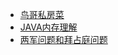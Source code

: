 * [鸟哥私房菜](http://cn.linux.vbird.org/linux_server/0330nfs.php)
* [JAVA内存理解](https://my.oschina.net/xiaohui249/blog/170013)
* [两军问题和拜占庭问题](http://www.8btc.com/baizhantingjiangjun)